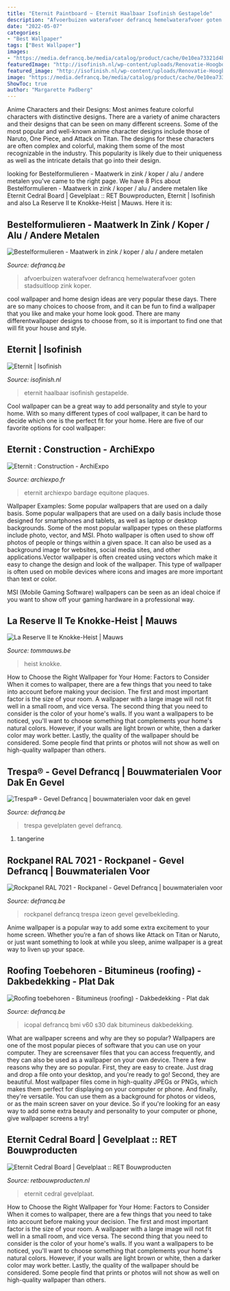 ```yaml
---
title: "Eternit Paintboard ~ Eternit Haalbaar Isofinish Gestapelde"
description: "Afvoerbuizen waterafvoer defrancq hemelwaterafvoer goten stadsuitloop zink koper"
date: "2022-05-07"
categories:
- "Best Wallpaper"
tags: ["Best Wallpaper"]
images:
- "https://media.defrancq.be/media/catalog/product/cache/0e10ea73321d4b7ef45349218a453e84/a/c/ac46c9132cc1fb9b11dcf1790570ef10.png"
featuredImage: "http://isofinish.nl/wp-content/uploads/Renovatie-Hoogbouw-Langenhorst-Isofinish-266x100.jpg"
featured_image: "http://isofinish.nl/wp-content/uploads/Renovatie-Hoogbouw-Langenhorst-Isofinish-266x100.jpg"
image: "https://media.defrancq.be/media/catalog/product/cache/0e10ea73321d4b7ef45349218a453e84/a/c/ac46c9132cc1fb9b11dcf1790570ef10.png"
ShowToc: true
author: "Margarette Padberg"
---
```



Anime Characters and their Designs: Most animes feature colorful characters with distinctive designs.
There are a variety of anime characters and their designs that can be seen on many different screens. Some of the most popular and well-known anime character designs include those of Naruto, One Piece, and Attack on Titan. The designs for these characters are often complex and colorful, making them some of the most recognizable in the industry. This popularity is likely due to their uniqueness as well as the intricate details that go into their design.

	

		
looking for Bestelformulieren - Maatwerk in zink / koper / alu / andere metalen you've came to the right page. We have 8 Pics about Bestelformulieren - Maatwerk in zink / koper / alu / andere metalen like Eternit Cedral Board | Gevelplaat :: RET Bouwproducten, Eternit | Isofinish and also La Reserve II te Knokke-Heist | Mauws. Here it is:
		
    
## Bestelformulieren - Maatwerk In Zink / Koper / Alu / Andere Metalen

<img loading=lazy src="https://media.defrancq.be/media/wysiwyg/WebShopMediaManagement/bestelbonnen/Afvoerbuizen bewerkt.png" onerror="this.onerror=null;this.src='https://tse4.mm.bing.net/th?id=OIP.Bq890O7bzNkwPta3ULfEMAHaE3&amp;pid=15.1';" alt="Bestelformulieren - Maatwerk in zink / koper / alu / andere metalen">

_Source: defrancq.be_

>afvoerbuizen waterafvoer defrancq hemelwaterafvoer goten stadsuitloop zink koper. 

	

cool wallpaper and home design ideas are very popular these days. There are so many choices to choose from, and it can be fun to find a wallpaper that you like and make your home look good. There are many differentwallpaper designs to choose from, so it is important to find one that will fit your house and style.

    
## Eternit | Isofinish

<img loading=lazy src="http://isofinish.nl/wp-content/uploads/Renovatie-Hoogbouw-Langenhorst-Isofinish-266x100.jpg" onerror="this.onerror=null;this.src='https://tse3.mm.bing.net/th?id=OIP.uTdnRBk5zLe2VSg4db5UqAAAAA&amp;pid=15.1';" alt="Eternit | Isofinish">

_Source: isofinish.nl_

>eternit haalbaar isofinish gestapelde. 

	

Cool wallpaper can be a great way to add personality and style to your home. With so many different types of cool wallpaper, it can be hard to decide which one is the perfect fit for your home. Here are five of our favorite options for cool wallpaper: 

    
## Eternit : Construction - ArchiExpo

<img loading=lazy src="https://img.archiexpo.fr/images_ae/photo-m/126759-6562793.jpg" onerror="this.onerror=null;this.src='https://tse3.mm.bing.net/th?id=OIP.4TjaXiqX5ssGIQI7Oy9L-AAAAA&amp;pid=15.1';" alt="Eternit : Construction - ArchiExpo">

_Source: archiexpo.fr_

>eternit archiexpo bardage equitone plaques. 

	

Wallpaper Examples: Some popular wallpapers that are used on a daily basis.
Some popular wallpapers that are used on a daily basis include those designed for smartphones and tablets, as well as laptop or desktop backgrounds. Some of the most popular wallpaper types on these platforms include photo, vector, and MSI. 
Photo wallpaper is often used to show off photos of people or things within a given space. It can also be used as a background image for websites, social media sites, and other applications.Vector wallpaper is often created using vectors which make it easy to change the design and look of the wallpaper. This type of wallpaper is often used on mobile devices where icons and images are more important than text or color. 

MSI (Mobile Gaming Software) wallpapers can be seen as an ideal choice if you want to show off your gaming hardware in a professional way.

    
## La Reserve II Te Knokke-Heist | Mauws

<img loading=lazy src="https://www.tommauws.be/sites/default/files/styles/pop_up_image/public/200623 037.jpg?itok=LWtYpzFU" onerror="this.onerror=null;this.src='https://tse2.mm.bing.net/th?id=OIP.GREAH8TGERiFOKRlKbg2qQHaJ4&amp;pid=15.1';" alt="La Reserve II te Knokke-Heist | Mauws">

_Source: tommauws.be_

>heist knokke. 

	

How to Choose the Right Wallpaper for Your Home: Factors to Consider
When it comes to wallpaper, there are a few things that you need to take into account before making your decision. The first and most important factor is the size of your room. A wallpaper with a large image will not fit well in a small room, and vice versa. 
The second thing that you need to consider is the color of your home's walls. If you want a wallpapers to be noticed, you'll want to choose something that complements your home's natural colors. However, if your walls are light brown or white, then a darker color may work better. 
Lastly, the quality of the wallpaper should be considered. Some people find that prints or photos will not show as well on high-quality wallpaper than others.

    
## Trespa® - Gevel Defrancq | Bouwmaterialen Voor Dak En Gevel

<img loading=lazy src="https://media.defrancq.be/media/catalog/category/Gevel-trespa-640x420px.jpg" onerror="this.onerror=null;this.src='https://tse2.mm.bing.net/th?id=OIP.2qHivwFlQNZBM9CkMK6UmQHaE3&amp;pid=15.1';" alt="Trespa® - Gevel Defrancq | bouwmaterialen voor dak en gevel">

_Source: defrancq.be_

>trespa gevelplaten gevel defrancq. 

	

1. tangerine 

    
## Rockpanel RAL 7021 - Rockpanel - Gevel Defrancq | Bouwmaterialen Voor

<img loading=lazy src="https://media.defrancq.be/media/catalog/product/cache/0e10ea73321d4b7ef45349218a453e84/a/c/ac46c9132cc1fb9b11dcf1790570ef10.png" onerror="this.onerror=null;this.src='https://tse1.mm.bing.net/th?id=OIP.ZATzT76_uTR6fiZsJHD_4gAAAA&amp;pid=15.1';" alt="Rockpanel RAL 7021 - Rockpanel - Gevel Defrancq | bouwmaterialen voor">

_Source: defrancq.be_

>rockpanel defrancq trespa izeon gevel gevelbekleding. 

	

Anime wallpaper is a popular way to add some extra excitement to your home screen. Whether you’re a fan of shows like Attack on Titan or Naruto, or just want something to look at while you sleep, anime wallpaper is a great way to liven up your space.

    
## Roofing Toebehoren - Bitumineus (roofing) - Dakbedekking - Plat Dak

<img loading=lazy src="https://www.defrancq.be/media/catalog/tmp/category/Icopal-logo_640x240px_3.jpg" onerror="this.onerror=null;this.src='https://tse3.mm.bing.net/th?id=OIP.Uk7agI84ZPdhh8LO0ztqaQHaE3&amp;pid=15.1';" alt="Roofing toebehoren - Bitumineus (roofing) - Dakbedekking - Plat dak">

_Source: defrancq.be_

>icopal defrancq bmi v60 s30 dak bitumineus dakbedekking. 

	

What are wallpaper screens and why are they so popular?
Wallpapers are one of the most popular pieces of software that you can use on your computer. They are screensaver files that you can access frequently, and they can also be used as a wallpaper on your own device. There a few reasons why they are so popular. First, they are easy to create. Just drag and drop a file onto your desktop, and you're ready to go! Second, they are beautiful. Most wallpaper files come in high-quality JPEGs or PNGs, which makes them perfect for displaying on your computer or phone. And finally, they're versatile. You can use them as a background for photos or videos, or as the main screen saver on your device. So if you're looking for an easy way to add some extra beauty and personality to your computer or phone, give wallpaper screens a try!

    
## Eternit Cedral Board | Gevelplaat :: RET Bouwproducten

<img loading=lazy src="https://www.retbouwproducten.nl/producten/media/catalog/product/cache/1/image/800x800/9df78eab33525d08d6e5fb8d27136e95/p/a/paintboard_prim.jpg" onerror="this.onerror=null;this.src='https://tse4.mm.bing.net/th?id=OIP.yF5VM0BXlRRG4WDx-OQwMAHaHa&amp;pid=15.1';" alt="Eternit Cedral Board | Gevelplaat :: RET Bouwproducten">

_Source: retbouwproducten.nl_

>eternit cedral gevelplaat. 

	

How to Choose the Right Wallpaper for Your Home: Factors to Consider
When it comes to wallpaper, there are a few things that you need to take into account before making your decision. The first and most important factor is the size of your room. A wallpaper with a large image will not fit well in a small room, and vice versa. 
The second thing that you need to consider is the color of your home's walls. If you want a wallpapers to be noticed, you'll want to choose something that complements your home's natural colors. However, if your walls are light brown or white, then a darker color may work better. 
Lastly, the quality of the wallpaper should be considered. Some people find that prints or photos will not show as well on high-quality wallpaper than others.


